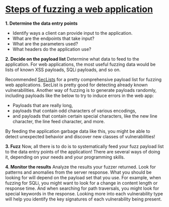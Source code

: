 ﻿# [Steps of fuzzing a web application](https://medium.com/swlh/fuzzing-web-applications-e786ca4c4bb6)

**1. Determine the data entry points**
- Identify ways a client can provide input to the application.
- What are the endpoints that take input? 
- What are the parameters used? 
- What headers do the application use?

**2. Decide on the payload list**
Determine what data to feed to the application. 
For web applications, the most useful fuzzing data would be lists of known XSS payloads, SQLi payloads, and so on. 

Recommended [SecLists](https://github.com/danielmiessler/SecLists/tree/master/Fuzzing) for a pretty comprehensive payload list for fuzzing web applications.
SecList is pretty good for detecting already known vulnerabilities. Another way of fuzzing is to generate payloads randomly, including payloads like the below to try to induce errors in the web app:

-   Payloads that are really long,
-   payloads that contain odd characters of various encodings,
-   and payloads that contain certain special characters, like the new line character, the line feed character, and more.

By feeding the application garbage data like this, you might be able to detect unexpected behavior and discover new classes of vulnerabilities!

**3. Fuzz**
Now, all there is to do is to systematically feed your fuzz payload list to the data entry points of the application! There are several ways of doing it, depending on your needs and your programming skills.

**4. Monitor the results**
Analyze the results your fuzzer returned. 
Look for patterns and anomalies from the server response. What you should be looking for will depend on the payload set that you use.
For example, when fuzzing for SQLi, you might want to look for a change in content length or response time.
And when searching for path traversals, you might look for special keywords in the response.
Looking more into each vulnerability type will help you identify the key signatures of each vulnerability being present.
